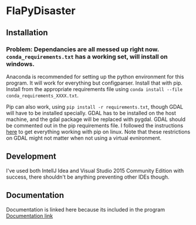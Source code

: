 # FlaPyDisaster

## Installation
### Problem: Dependancies are all messed up right now.  `conda_requirements.txt` has a working set, will install on windows.

Anaconda is recommended for setting up the python environment for this program.  It will work for everything but configparser.  Install that with pip.  Install from the appropriate requirements file using `conda install --file conda_requirements_XXXX.txt`.

Pip can also work, using `pip install -r requirements.txt`, though GDAL will have to be installed specially.  GDAL has to be installed on the host machine, and the gdal package will be replaced with pygdal.  GDAL should be commented out in the pip requirements file.  I followed the instructions [here](http://stackoverflow.com/questions/32066828/install-gdal-in-virtualenvwrapper-environment) to get everything working with pip on linux.  Note that these restrictions on GDAL might not matter when not using a virtual evnironment.

## Development
I've used both IntellJ Idea and Visual Studio 2015 Community Edition with success, there shouldn't be anything preventing other IDEs though.

## Documentation
Documentation is linked here because its included in the program
[Documentation link](https://github.com/cliftbar/FlaPyDisaster/blob/master/FlaPyDisaster/static/markdown/documentation_main.md)
